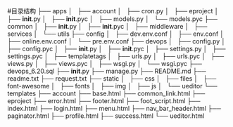 #目录结构
    ├── apps
│   ├── account
│   ├── cron.py
│   ├── eproject
│   ├── __init__.py
│   ├── __init__.pyc
│   ├── models.py
│   └── models.pyc
├── common
│   ├── __init__.py
│   ├── __init__.pyc
│   ├── middleware
│   ├── services
│   └── utils
├── config
│   ├── dev.env.conf
│   ├── env.conf
│   ├── online.env.conf
│   └── pre.env.conf
├── devops
│   ├── config.py
│   ├── config.pyc
│   ├── __init__.py
│   ├── __init__.pyc
│   ├── settings.py
│   ├── settings.pyc
│   ├── templatetags
│   ├── urls.py
│   ├── urls.pyc
│   ├── views.py
│   ├── views.pyc
│   ├── wsgi.py
│   └── wsgi.pyc
├── devops_6.20.sql
├── __init__.py
├── manage.py
├── README.md
├── readme.txt
├── request.txt
├── static
│   ├── css
│   ├── files
│   ├── font-awesome
│   ├── fonts
│   ├── img
│   ├── js
│   └── ueditor
└── templates
    ├── account
    ├── base.html
    ├── common_link.html
    ├── eproject
    ├── error.html
    ├── footer.html
    ├── foot_script.html
    ├── index.html
    ├── login.html
    ├── menu.html
    ├── nav_bar_header.html
    ├── paginator.html
    ├── profile.html
    ├── success.html
    └── ueditor.html

